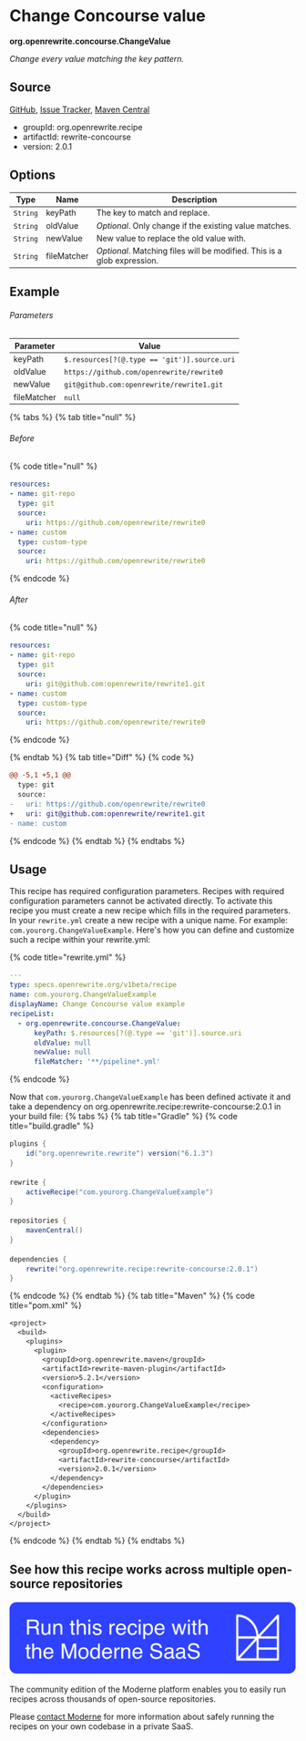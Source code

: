 # Change Concourse value

**org.openrewrite.concourse.ChangeValue**

_Change every value matching the key pattern._

## Source

[GitHub](https://github.com/openrewrite/rewrite-concourse/blob/main/src/main/java/org/openrewrite/concourse/ChangeValue.java), [Issue Tracker](https://github.com/openrewrite/rewrite-concourse/issues), [Maven Central](https://central.sonatype.com/artifact/org.openrewrite.recipe/rewrite-concourse/2.0.1/jar)

* groupId: org.openrewrite.recipe
* artifactId: rewrite-concourse
* version: 2.0.1

## Options

| Type | Name | Description |
| -- | -- | -- |
| `String` | keyPath | The key to match and replace. |
| `String` | oldValue | *Optional*. Only change if the existing value matches. |
| `String` | newValue | New value to replace the old value with. |
| `String` | fileMatcher | *Optional*. Matching files will be modified. This is a glob expression. |

## Example

###### Parameters
| Parameter | Value |
| -- | -- |
|keyPath|`$.resources[?(@.type == 'git')].source.uri`|
|oldValue|`https://github.com/openrewrite/rewrite0`|
|newValue|`git@github.com:openrewrite/rewrite1.git`|
|fileMatcher|`null`|


{% tabs %}
{% tab title="null" %}

###### Before
{% code title="null" %}
```yaml
resources:
- name: git-repo
  type: git
  source:
    uri: https://github.com/openrewrite/rewrite0
- name: custom
  type: custom-type
  source:
    uri: https://github.com/openrewrite/rewrite0
```
{% endcode %}

###### After
{% code title="null" %}
```yaml
resources:
- name: git-repo
  type: git
  source:
    uri: git@github.com:openrewrite/rewrite1.git
- name: custom
  type: custom-type
  source:
    uri: https://github.com/openrewrite/rewrite0
```
{% endcode %}

{% endtab %}
{% tab title="Diff" %}
{% code %}
```diff
@@ -5,1 +5,1 @@
  type: git
  source:
-   uri: https://github.com/openrewrite/rewrite0
+   uri: git@github.com:openrewrite/rewrite1.git
- name: custom
```
{% endcode %}
{% endtab %}
{% endtabs %}


## Usage

This recipe has required configuration parameters. Recipes with required configuration parameters cannot be activated directly. To activate this recipe you must create a new recipe which fills in the required parameters. In your `rewrite.yml` create a new recipe with a unique name. For example: `com.yourorg.ChangeValueExample`.
Here's how you can define and customize such a recipe within your rewrite.yml:

{% code title="rewrite.yml" %}
```yaml
---
type: specs.openrewrite.org/v1beta/recipe
name: com.yourorg.ChangeValueExample
displayName: Change Concourse value example
recipeList:
  - org.openrewrite.concourse.ChangeValue:
      keyPath: $.resources[?(@.type == 'git')].source.uri
      oldValue: null
      newValue: null
      fileMatcher: '**/pipeline*.yml'
```
{% endcode %}

Now that `com.yourorg.ChangeValueExample` has been defined activate it and take a dependency on org.openrewrite.recipe:rewrite-concourse:2.0.1 in your build file:
{% tabs %}
{% tab title="Gradle" %}
{% code title="build.gradle" %}
```groovy
plugins {
    id("org.openrewrite.rewrite") version("6.1.3")
}

rewrite {
    activeRecipe("com.yourorg.ChangeValueExample")
}

repositories {
    mavenCentral()
}

dependencies {
    rewrite("org.openrewrite.recipe:rewrite-concourse:2.0.1")
}
```
{% endcode %}
{% endtab %}
{% tab title="Maven" %}
{% code title="pom.xml" %}
```markup
<project>
  <build>
    <plugins>
      <plugin>
        <groupId>org.openrewrite.maven</groupId>
        <artifactId>rewrite-maven-plugin</artifactId>
        <version>5.2.1</version>
        <configuration>
          <activeRecipes>
            <recipe>com.yourorg.ChangeValueExample</recipe>
          </activeRecipes>
        </configuration>
        <dependencies>
          <dependency>
            <groupId>org.openrewrite.recipe</groupId>
            <artifactId>rewrite-concourse</artifactId>
            <version>2.0.1</version>
          </dependency>
        </dependencies>
      </plugin>
    </plugins>
  </build>
</project>
```
{% endcode %}
{% endtab %}
{% endtabs %}

## See how this recipe works across multiple open-source repositories

[![Moderne Link Image](/.gitbook/assets/ModerneRecipeButton.png)](https://public.moderne.io/recipes/org.openrewrite.concourse.ChangeValue)

The community edition of the Moderne platform enables you to easily run recipes across thousands of open-source repositories.

Please [contact Moderne](https://moderne.io/product) for more information about safely running the recipes on your own codebase in a private SaaS.
